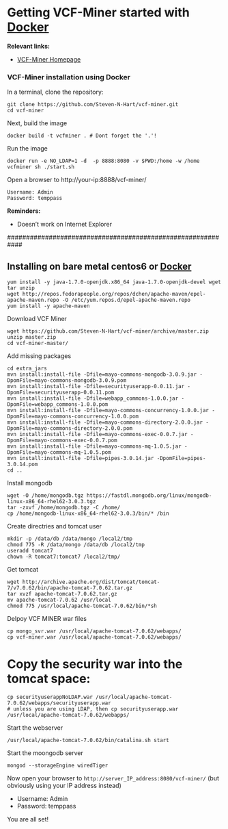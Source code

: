 
# Getting VCF-Miner started with [Docker](https://www.docker.com/)

**Relevant links:**
 * [VCF-Miner Homepage](http://bioinformaticstools.mayo.edu/research/vcf-miner/) 
 

### VCF-Miner installation using Docker 

In a terminal, clone the repository:
```
git clone https://github.com/Steven-N-Hart/vcf-miner.git
cd vcf-miner
```
Next, build the image
```
docker build -t vcfminer . # Dont forget the '.'!
```
Run the image
``` 
docker run -e NO_LDAP=1 -d  -p 8888:8080 -v $PWD:/home -w /home vcfminer sh ./start.sh
```
Open a browser to http://your-ip:8888/vcf-miner/

```
Username: Admin
Password: temppass
```
**Reminders:** 
 * Doesn’t work on Internet Explorer

############################################################

## Installing on bare metal centos6 or [Docker](https://www.docker.com/)
```
yum install -y java-1.7.0-openjdk.x86_64 java-1.7.0-openjdk-devel wget tar unzip
wget http://repos.fedorapeople.org/repos/dchen/apache-maven/epel-apache-maven.repo -O /etc/yum.repos.d/epel-apache-maven.repo
yum install -y apache-maven
```

Download VCF Miner
```
wget https://github.com/Steven-N-Hart/vcf-miner/archive/master.zip
unzip master.zip
cd vcf-miner-master/
```

Add missing packages
```
cd extra_jars
mvn install:install-file -Dfile=mayo-commons-mongodb-3.0.9.jar -DpomFile=mayo-commons-mongodb-3.0.9.pom
mvn install:install-file -Dfile=securityuserapp-0.0.11.jar -DpomFile=securityuserapp-0.0.11.pom
mvn install:install-file -Dfile=webapp_commons-1.0.0.jar -DpomFile=webapp_commons-1.0.0.pom
mvn install:install-file -Dfile=mayo-commons-concurrency-1.0.0.jar -DpomFile=mayo-commons-concurrency-1.0.0.pom
mvn install:install-file -Dfile=mayo-commons-directory-2.0.0.jar -DpomFile=mayo-commons-directory-2.0.0.pom
mvn install:install-file -Dfile=mayo-commons-exec-0.0.7.jar -DpomFile=mayo-commons-exec-0.0.7.pom
mvn install:install-file -Dfile=mayo-commons-mq-1.0.5.jar -DpomFile=mayo-commons-mq-1.0.5.pom
mvn install:install-file -Dfile=pipes-3.0.14.jar -DpomFile=pipes-3.0.14.pom
cd ..
```

Install mongodb
```
wget -O /home/mongodb.tgz https://fastdl.mongodb.org/linux/mongodb-linux-x86_64-rhel62-3.0.3.tgz
tar -zxvf /home/mongodb.tgz -C /home/
cp /home/mongodb-linux-x86_64-rhel62-3.0.3/bin/* /bin
```

Create directries and tomcat user
```
mkdir -p /data/db /data/mongo /local2/tmp
chmod 775 -R /data/mongo /data/db /local2/tmp 
useradd tomcat7
chown -R tomcat7:tomcat7 /local2/tmp/
```

Get tomcat
```
wget http://archive.apache.org/dist/tomcat/tomcat-7/v7.0.62/bin/apache-tomcat-7.0.62.tar.gz
tar xvzf apache-tomcat-7.0.62.tar.gz
mv apache-tomcat-7.0.62 /usr/local
chmod 775 /usr/local/apache-tomcat-7.0.62/bin/*sh
```

Delpoy VCF MINER war files
```
cp mongo_svr.war /usr/local/apache-tomcat-7.0.62/webapps/
cp vcf-miner.war /usr/local/apache-tomcat-7.0.62/webapps/
```

# Copy the security war into the tomcat space:
```
cp securityuserappNoLDAP.war /usr/local/apache-tomcat-7.0.62/webapps/securityuserapp.war
# unless you are using LDAP, then cp securityuserapp.war /usr/local/apache-tomcat-7.0.62/webapps/
```

Start the webserver
```
/usr/local/apache-tomcat-7.0.62/bin/catalina.sh start
```
Start the moongodb server

```
mongod --storageEngine wiredTiger
```


Now open your browser to `http://server_IP_address:8080/vcf-miner/` (but obviously using your IP address instead)
 * Username: Admin
 * Password: temppass

You are all set!

